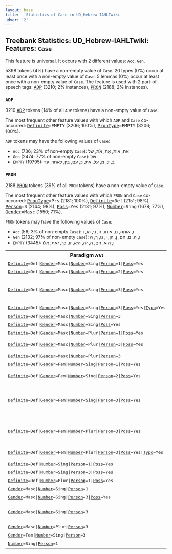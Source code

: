 ```yaml
---
layout: base
title:  'Statistics of Case in UD_Hebrew-IAHLTwiki'
udver: '2'
---
```


## Treebank Statistics: UD_Hebrew-IAHLTwiki: Features: `Case`

This feature is universal.
It occurs with 2 different values: `Acc`, `Gen`.

5398 tokens (4%) have a non-empty value of `Case`.
20 types (0%) occur at least once with a non-empty value of `Case`.
5 lemmas (0%) occur at least once with a non-empty value of `Case`.
The feature is used with 2 part-of-speech tags: <tt><a href="he_iahltwiki-pos-ADP.html">ADP</a></tt> (3210; 2% instances), <tt><a href="he_iahltwiki-pos-PRON.html">PRON</a></tt> (2188; 2% instances).

### `ADP`

3210 <tt><a href="he_iahltwiki-pos-ADP.html">ADP</a></tt> tokens (14% of all `ADP` tokens) have a non-empty value of `Case`.

The most frequent other feature values with which `ADP` and `Case` co-occurred: <tt><a href="he_iahltwiki-feat-Definite.html">Definite</a></tt><tt>=EMPTY</tt> (3206; 100%), <tt><a href="he_iahltwiki-feat-PronType.html">PronType</a></tt><tt>=EMPTY</tt> (3206; 100%).

`ADP` tokens may have the following values of `Case`:

* `Acc` (736; 23% of non-empty `Case`): את, אות, אֶת, אֹת, של
* `Gen` (2474; 77% of non-empty `Case`): של
* `EMPTY` (19795): ב, ל, מ, על, את, כ, עם, בין, לאחר, עד

### `PRON`

2188 <tt><a href="he_iahltwiki-pos-PRON.html">PRON</a></tt> tokens (39% of all `PRON` tokens) have a non-empty value of `Case`.

The most frequent other feature values with which `PRON` and `Case` co-occurred: <tt><a href="he_iahltwiki-feat-PronType.html">PronType</a></tt><tt>=Prs</tt> (2181; 100%), <tt><a href="he_iahltwiki-feat-Definite.html">Definite</a></tt><tt>=Def</tt> (2151; 98%), <tt><a href="he_iahltwiki-feat-Person.html">Person</a></tt><tt>=3</tt> (2144; 98%), <tt><a href="he_iahltwiki-feat-Poss.html">Poss</a></tt><tt>=Yes</tt> (2131; 97%), <tt><a href="he_iahltwiki-feat-Number.html">Number</a></tt><tt>=Sing</tt> (1678; 77%), <tt><a href="he_iahltwiki-feat-Gender.html">Gender</a></tt><tt>=Masc</tt> (1550; 71%).

`PRON` tokens may have the following values of `Case`:

* `Acc` (56; 3% of non-empty `Case`): ו, אותה, ם, אותו, ה, ני, הו, וֹ
* `Gen` (2132; 97% of non-empty `Case`): ו, ה, ם, הם, ן, הן, י, נו, ך, הּ
* `EMPTY` (3445): ו, הוא, הם, ה, זה, היא, זו, כך, זאת, אלו

<table>
  <tr><th>Paradigm <i>הוא</i></th><th><tt>Acc</tt></th><th><tt>Gen</tt></th></tr>
  <tr><td><tt><tt><a href="he_iahltwiki-feat-Definite.html">Definite</a></tt><tt>=Def</tt>|<tt><a href="he_iahltwiki-feat-Gender.html">Gender</a></tt><tt>=Masc</tt>|<tt><a href="he_iahltwiki-feat-Number.html">Number</a></tt><tt>=Sing</tt>|<tt><a href="he_iahltwiki-feat-Person.html">Person</a></tt><tt>=1</tt>|<tt><a href="he_iahltwiki-feat-Poss.html">Poss</a></tt><tt>=Yes</tt></tt></td><td></td><td>י</td></tr>
  <tr><td><tt><tt><a href="he_iahltwiki-feat-Definite.html">Definite</a></tt><tt>=Def</tt>|<tt><a href="he_iahltwiki-feat-Gender.html">Gender</a></tt><tt>=Masc</tt>|<tt><a href="he_iahltwiki-feat-Number.html">Number</a></tt><tt>=Sing</tt>|<tt><a href="he_iahltwiki-feat-Person.html">Person</a></tt><tt>=2</tt>|<tt><a href="he_iahltwiki-feat-Poss.html">Poss</a></tt><tt>=Yes</tt></tt></td><td></td><td>ך</td></tr>
  <tr><td><tt><tt><a href="he_iahltwiki-feat-Definite.html">Definite</a></tt><tt>=Def</tt>|<tt><a href="he_iahltwiki-feat-Gender.html">Gender</a></tt><tt>=Masc</tt>|<tt><a href="he_iahltwiki-feat-Number.html">Number</a></tt><tt>=Sing</tt>|<tt><a href="he_iahltwiki-feat-Person.html">Person</a></tt><tt>=3</tt>|<tt><a href="he_iahltwiki-feat-Poss.html">Poss</a></tt><tt>=Yes</tt></tt></td><td></td><td>ו, ם, וֹ, י, ן</td></tr>
  <tr><td><tt><tt><a href="he_iahltwiki-feat-Definite.html">Definite</a></tt><tt>=Def</tt>|<tt><a href="he_iahltwiki-feat-Gender.html">Gender</a></tt><tt>=Masc</tt>|<tt><a href="he_iahltwiki-feat-Number.html">Number</a></tt><tt>=Sing</tt>|<tt><a href="he_iahltwiki-feat-Person.html">Person</a></tt><tt>=3</tt>|<tt><a href="he_iahltwiki-feat-Poss.html">Poss</a></tt><tt>=Yes</tt>|<tt><a href="he_iahltwiki-feat-Typo.html">Typo</a></tt><tt>=Yes</tt></tt></td><td></td><td>הם</td></tr>
  <tr><td><tt><tt><a href="he_iahltwiki-feat-Definite.html">Definite</a></tt><tt>=Def</tt>|<tt><a href="he_iahltwiki-feat-Gender.html">Gender</a></tt><tt>=Masc</tt>|<tt><a href="he_iahltwiki-feat-Number.html">Number</a></tt><tt>=Sing</tt>|<tt><a href="he_iahltwiki-feat-Person.html">Person</a></tt><tt>=3</tt></tt></td><td>ו</td><td>ו</td></tr>
  <tr><td><tt><tt><a href="he_iahltwiki-feat-Definite.html">Definite</a></tt><tt>=Def</tt>|<tt><a href="he_iahltwiki-feat-Gender.html">Gender</a></tt><tt>=Masc</tt>|<tt><a href="he_iahltwiki-feat-Number.html">Number</a></tt><tt>=Sing</tt>|<tt><a href="he_iahltwiki-feat-Poss.html">Poss</a></tt><tt>=Yes</tt></tt></td><td></td><td>ו</td></tr>
  <tr><td><tt><tt><a href="he_iahltwiki-feat-Definite.html">Definite</a></tt><tt>=Def</tt>|<tt><a href="he_iahltwiki-feat-Gender.html">Gender</a></tt><tt>=Masc</tt>|<tt><a href="he_iahltwiki-feat-Number.html">Number</a></tt><tt>=Plur</tt>|<tt><a href="he_iahltwiki-feat-Person.html">Person</a></tt><tt>=1</tt>|<tt><a href="he_iahltwiki-feat-Poss.html">Poss</a></tt><tt>=Yes</tt></tt></td><td></td><td>נו</td></tr>
  <tr><td><tt><tt><a href="he_iahltwiki-feat-Definite.html">Definite</a></tt><tt>=Def</tt>|<tt><a href="he_iahltwiki-feat-Gender.html">Gender</a></tt><tt>=Masc</tt>|<tt><a href="he_iahltwiki-feat-Number.html">Number</a></tt><tt>=Plur</tt>|<tt><a href="he_iahltwiki-feat-Person.html">Person</a></tt><tt>=3</tt>|<tt><a href="he_iahltwiki-feat-Poss.html">Poss</a></tt><tt>=Yes</tt></tt></td><td></td><td>ם, הם</td></tr>
  <tr><td><tt><tt><a href="he_iahltwiki-feat-Definite.html">Definite</a></tt><tt>=Def</tt>|<tt><a href="he_iahltwiki-feat-Gender.html">Gender</a></tt><tt>=Masc</tt>|<tt><a href="he_iahltwiki-feat-Number.html">Number</a></tt><tt>=Plur</tt>|<tt><a href="he_iahltwiki-feat-Person.html">Person</a></tt><tt>=3</tt></tt></td><td>ם</td><td></td></tr>
  <tr><td><tt><tt><a href="he_iahltwiki-feat-Definite.html">Definite</a></tt><tt>=Def</tt>|<tt><a href="he_iahltwiki-feat-Gender.html">Gender</a></tt><tt>=Fem</tt>|<tt><a href="he_iahltwiki-feat-Number.html">Number</a></tt><tt>=Sing</tt>|<tt><a href="he_iahltwiki-feat-Person.html">Person</a></tt><tt>=1</tt>|<tt><a href="he_iahltwiki-feat-Poss.html">Poss</a></tt><tt>=Yes</tt></tt></td><td></td><td>י</td></tr>
  <tr><td><tt><tt><a href="he_iahltwiki-feat-Definite.html">Definite</a></tt><tt>=Def</tt>|<tt><a href="he_iahltwiki-feat-Gender.html">Gender</a></tt><tt>=Fem</tt>|<tt><a href="he_iahltwiki-feat-Number.html">Number</a></tt><tt>=Sing</tt>|<tt><a href="he_iahltwiki-feat-Person.html">Person</a></tt><tt>=2</tt>|<tt><a href="he_iahltwiki-feat-Poss.html">Poss</a></tt><tt>=Yes</tt></tt></td><td></td><td>ך, ה</td></tr>
  <tr><td><tt><tt><a href="he_iahltwiki-feat-Definite.html">Definite</a></tt><tt>=Def</tt>|<tt><a href="he_iahltwiki-feat-Gender.html">Gender</a></tt><tt>=Fem</tt>|<tt><a href="he_iahltwiki-feat-Number.html">Number</a></tt><tt>=Sing</tt>|<tt><a href="he_iahltwiki-feat-Person.html">Person</a></tt><tt>=3</tt>|<tt><a href="he_iahltwiki-feat-Poss.html">Poss</a></tt><tt>=Yes</tt></tt></td><td></td><td>ה, הּ, ו, ך, ם</td></tr>
  <tr><td><tt><tt><a href="he_iahltwiki-feat-Definite.html">Definite</a></tt><tt>=Def</tt>|<tt><a href="he_iahltwiki-feat-Gender.html">Gender</a></tt><tt>=Fem</tt>|<tt><a href="he_iahltwiki-feat-Number.html">Number</a></tt><tt>=Plur</tt>|<tt><a href="he_iahltwiki-feat-Person.html">Person</a></tt><tt>=3</tt>|<tt><a href="he_iahltwiki-feat-Poss.html">Poss</a></tt><tt>=Yes</tt></tt></td><td></td><td>ן, הן, ם, ה</td></tr>
  <tr><td><tt><tt><a href="he_iahltwiki-feat-Definite.html">Definite</a></tt><tt>=Def</tt>|<tt><a href="he_iahltwiki-feat-Gender.html">Gender</a></tt><tt>=Fem</tt>|<tt><a href="he_iahltwiki-feat-Number.html">Number</a></tt><tt>=Plur</tt>|<tt><a href="he_iahltwiki-feat-Person.html">Person</a></tt><tt>=3</tt>|<tt><a href="he_iahltwiki-feat-Poss.html">Poss</a></tt><tt>=Yes</tt>|<tt><a href="he_iahltwiki-feat-Typo.html">Typo</a></tt><tt>=Yes</tt></tt></td><td></td><td>ם, ן</td></tr>
  <tr><td><tt><tt><a href="he_iahltwiki-feat-Definite.html">Definite</a></tt><tt>=Def</tt>|<tt><a href="he_iahltwiki-feat-Number.html">Number</a></tt><tt>=Sing</tt>|<tt><a href="he_iahltwiki-feat-Person.html">Person</a></tt><tt>=1</tt>|<tt><a href="he_iahltwiki-feat-Poss.html">Poss</a></tt><tt>=Yes</tt></tt></td><td></td><td>י</td></tr>
  <tr><td><tt><tt><a href="he_iahltwiki-feat-Definite.html">Definite</a></tt><tt>=Def</tt>|<tt><a href="he_iahltwiki-feat-Number.html">Number</a></tt><tt>=Sing</tt>|<tt><a href="he_iahltwiki-feat-Person.html">Person</a></tt><tt>=3</tt>|<tt><a href="he_iahltwiki-feat-Poss.html">Poss</a></tt><tt>=Yes</tt></tt></td><td></td><td>ה, ו</td></tr>
  <tr><td><tt><tt><a href="he_iahltwiki-feat-Definite.html">Definite</a></tt><tt>=Def</tt>|<tt><a href="he_iahltwiki-feat-Number.html">Number</a></tt><tt>=Plur</tt>|<tt><a href="he_iahltwiki-feat-Person.html">Person</a></tt><tt>=1</tt>|<tt><a href="he_iahltwiki-feat-Poss.html">Poss</a></tt><tt>=Yes</tt></tt></td><td></td><td>נו</td></tr>
  <tr><td><tt><tt><a href="he_iahltwiki-feat-Gender.html">Gender</a></tt><tt>=Masc</tt>|<tt><a href="he_iahltwiki-feat-Number.html">Number</a></tt><tt>=Sing</tt>|<tt><a href="he_iahltwiki-feat-Person.html">Person</a></tt><tt>=1</tt></tt></td><td>ני</td><td></td></tr>
  <tr><td><tt><tt><a href="he_iahltwiki-feat-Gender.html">Gender</a></tt><tt>=Masc</tt>|<tt><a href="he_iahltwiki-feat-Number.html">Number</a></tt><tt>=Sing</tt>|<tt><a href="he_iahltwiki-feat-Person.html">Person</a></tt><tt>=3</tt>|<tt><a href="he_iahltwiki-feat-Poss.html">Poss</a></tt><tt>=Yes</tt></tt></td><td></td><td>ו</td></tr>
  <tr><td><tt><tt><a href="he_iahltwiki-feat-Gender.html">Gender</a></tt><tt>=Masc</tt>|<tt><a href="he_iahltwiki-feat-Number.html">Number</a></tt><tt>=Sing</tt>|<tt><a href="he_iahltwiki-feat-Person.html">Person</a></tt><tt>=3</tt></tt></td><td>ו, הו, וֹ</td><td></td></tr>
  <tr><td><tt><tt><a href="he_iahltwiki-feat-Gender.html">Gender</a></tt><tt>=Masc</tt>|<tt><a href="he_iahltwiki-feat-Number.html">Number</a></tt><tt>=Plur</tt>|<tt><a href="he_iahltwiki-feat-Person.html">Person</a></tt><tt>=3</tt></tt></td><td>ם</td><td></td></tr>
  <tr><td><tt><tt><a href="he_iahltwiki-feat-Gender.html">Gender</a></tt><tt>=Fem</tt>|<tt><a href="he_iahltwiki-feat-Number.html">Number</a></tt><tt>=Sing</tt>|<tt><a href="he_iahltwiki-feat-Person.html">Person</a></tt><tt>=3</tt></tt></td><td>ה</td><td></td></tr>
  <tr><td><tt><tt><a href="he_iahltwiki-feat-Number.html">Number</a></tt><tt>=Sing</tt>|<tt><a href="he_iahltwiki-feat-Person.html">Person</a></tt><tt>=1</tt></tt></td><td>ני</td><td></td></tr>
</table>

